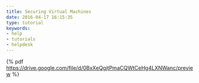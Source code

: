 ```yaml
---
title: Securing Virtual Machines
date: 2016-04-17 16:15:35
type: tutorial
keywords:
- help
- tutorials
- helpdesk
---
```


{% pdf https://drive.google.com/file/d/0BxXeQgjtPmaCQWtCeHg4LXNWanc/preview %}
